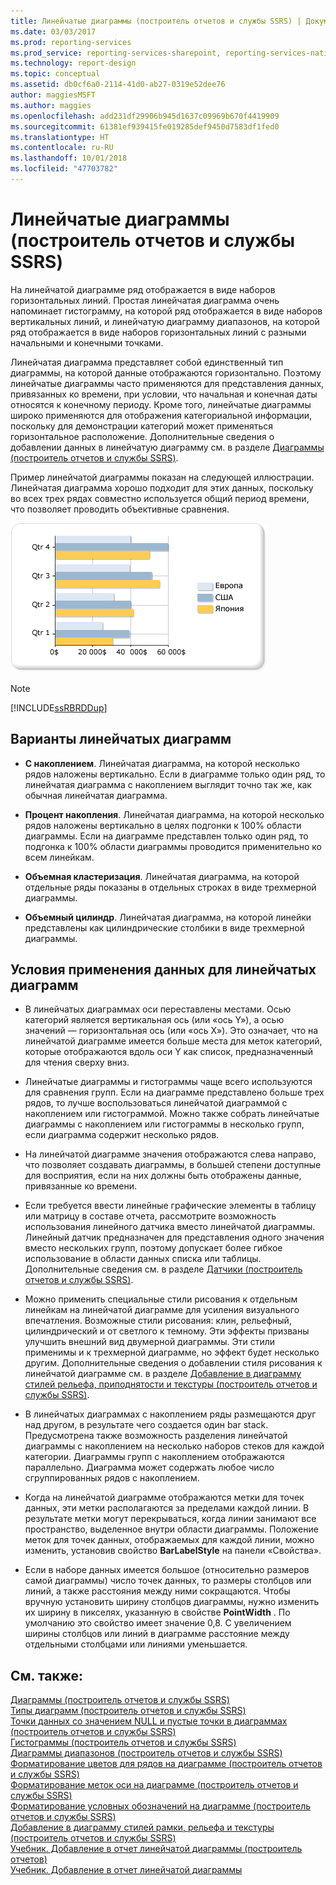 ```yaml
---
title: Линейчатые диаграммы (построитель отчетов и службы SSRS) | Документы Майкрософт
ms.date: 03/03/2017
ms.prod: reporting-services
ms.prod_service: reporting-services-sharepoint, reporting-services-native
ms.technology: report-design
ms.topic: conceptual
ms.assetid: db0cf6a0-2114-41d0-ab27-0319e52dee76
author: maggiesMSFT
ms.author: maggies
ms.openlocfilehash: add231df29906b945d1637c09969b670f4419909
ms.sourcegitcommit: 61381ef939415fe019285def9450d7583df1fed0
ms.translationtype: HT
ms.contentlocale: ru-RU
ms.lasthandoff: 10/01/2018
ms.locfileid: "47703782"
---
```

# <a name="bar-charts-report-builder-and-ssrs"></a>Линейчатые диаграммы (построитель отчетов и службы SSRS)
  На линейчатой диаграмме ряд отображается в виде наборов горизонтальных линий. Простая линейчатая диаграмма очень напоминает гистограмму, на которой ряд отображается в виде наборов вертикальных линий, и линейчатую диаграмму диапазонов, на которой ряд отображается в виде наборов горизонтальных линий с разными начальными и конечными точками.  
  
 Линейчатая диаграмма представляет собой единственный тип диаграммы, на которой данные отображаются горизонтально. Поэтому линейчатые диаграммы часто применяются для представления данных, привязанных ко времени, при условии, что начальная и конечная даты относятся к конечному периоду. Кроме того, линейчатые диаграммы широко применяются для отображения категориальной информации, поскольку для демонстрации категорий может применяться горизонтальное расположение. Дополнительные сведения о добавлении данных в линейчатую диаграмму см. в разделе [Диаграммы (построитель отчетов и службы SSRS)](../../reporting-services/report-design/charts-report-builder-and-ssrs.md).  
  
 Пример линейчатой диаграммы показан на следующей иллюстрации. Линейчатая диаграмма хорошо подходит для этих данных, поскольку во всех трех рядах совместно используется общий период времени, что позволяет проводить объективные сравнения.  
  
 ![Линейчатая диаграмма](../../reporting-services/report-design/media/barchart.gif "Линейчатая диаграмма")  
  
> [!NOTE]  
>  [!INCLUDE[ssRBRDDup](../../includes/ssrbrddup-md.md)]  
  
## <a name="variations-of-the-bar-chart"></a>Варианты линейчатых диаграмм  
  
-   **С накоплением**. Линейчатая диаграмма, на которой несколько рядов наложены вертикально. Если в диаграмме только один ряд, то линейчатая диаграмма с накоплением выглядит точно так же, как обычная линейчатая диаграмма.  
  
-   **Процент накопления**. Линейчатая диаграмма, на которой несколько рядов наложены вертикально в целях подгонки к 100% области диаграммы. Если на диаграмме представлен только один ряд, то подгонка к 100% области диаграммы проводится применительно ко всем линейкам.  
  
-   **Объемная кластеризация**. Линейчатая диаграмма, на которой отдельные ряды показаны в отдельных строках в виде трехмерной диаграммы.  
  
-   **Объемный цилиндр**. Линейчатая диаграмма, на которой линейки представлены как цилиндрические столбики в виде трехмерной диаграммы.  
  
## <a name="data-considerations-for-bar-charts"></a>Условия применения данных для линейчатых диаграмм  
  
-   В линейчатых диаграммах оси переставлены местами. Осью категорий является вертикальная ось (или «ось Y»), а осью значений — горизонтальная ось (или «ось X»). Это означает, что на линейчатой диаграмме имеется больше места для меток категорий, которые отображаются вдоль оси Y как список, предназначенный для чтения сверху вниз.  
  
-   Линейчатые диаграммы и гистограммы чаще всего используются для сравнения групп. Если на диаграмме представлено больше трех рядов, то лучше воспользоваться линейчатой диаграммой с накоплением или гистограммой. Можно также собрать линейчатые диаграммы с накоплением или гистограммы в несколько групп, если диаграмма содержит несколько рядов.  
  
-   На линейчатой диаграмме значения отображаются слева направо, что позволяет создавать диаграммы, в большей степени доступные для восприятия, если на них должны быть отображены данные, привязанные ко времени.  
  
-   Если требуется ввести линейные графические элементы в таблицу или матрицу в составе отчета, рассмотрите возможность использования линейного датчика вместо линейчатой диаграммы. Линейный датчик предназначен для представления одного значения вместо нескольких групп, поэтому допускает более гибкое использование в области данных списка или таблицы. Дополнительные сведения см. в разделе [Датчики (построитель отчетов и службы SSRS)](../../reporting-services/report-design/gauges-report-builder-and-ssrs.md).  
  
-   Можно применить специальные стили рисования к отдельным линейкам на линейчатой диаграмме для усиления визуального впечатления. Возможные стили рисования: клин, рельефный, цилиндрический и от светлого к темному. Эти эффекты призваны улучшить внешний вид двумерной диаграммы. Эти стили применимы и к трехмерной диаграмме, но эффект будет несколько другим. Дополнительные сведения о добавлении стиля рисования к линейчатой диаграмме см. в разделе [Добавление в диаграмму стилей рельефа, приподнятости и текстуры (построитель отчетов и службы SSRS)](../../reporting-services/report-design/chart-effects-add-bevel-emboss-or-texture-report-builder.md).  
  
-   В линейчатых диаграммах с накоплением ряды размещаются друг над другом, в результате чего создается один bar stack. Предусмотрена также возможность разделения линейчатой диаграммы с накоплением на несколько наборов стеков для каждой категории. Диаграммы групп с накоплением отображаются параллельно. Диаграмма может содержать любое число сгруппированных рядов с накоплением.  
  
-   Когда на линейчатой диаграмме отображаются метки для точек данных, эти метки располагаются за пределами каждой линии. В результате метки могут перекрываться, когда линии занимают все пространство, выделенное внутри области диаграммы. Положение меток для точек данных, отображаемых для каждой линии, можно изменить, установив свойство **BarLabelStyle** на панели «Свойства».  
  
-   Если в наборе данных имеется большое (относительно размеров самой диаграммы) число точек данных, то размеры столбцов или линий, а также расстояния между ними сокращаются. Чтобы вручную установить ширину столбцов диаграммы, нужно изменить их ширину в пикселях, указанную в свойстве **PointWidth** . По умолчанию это свойство имеет значение 0,8. С увеличением ширины столбцов или линий в диаграмме расстояние между отдельными столбцами или линиями уменьшается.  
  
## <a name="see-also"></a>См. также:  
 [Диаграммы (построитель отчетов и службы SSRS)](../../reporting-services/report-design/charts-report-builder-and-ssrs.md)   
 [Типы диаграмм (построитель отчетов и службы SSRS)](../../reporting-services/report-design/chart-types-report-builder-and-ssrs.md)   
 [Точки данных со значением NULL и пустые точки в диаграммах (построитель отчетов и службы SSRS)](../../reporting-services/report-design/empty-and-null-data-points-in-charts-report-builder-and-ssrs.md)   
 [Гистограммы (построитель отчетов и службы SSRS)](../../reporting-services/report-design/column-charts-report-builder-and-ssrs.md)   
 [Диаграммы диапазонов (построитель отчетов и службы SSRS)](../../reporting-services/report-design/range-charts-report-builder-and-ssrs.md)   
 [Форматирование цветов для рядов на диаграмме (построитель отчетов и службы SSRS)](../../reporting-services/report-design/formatting-series-colors-on-a-chart-report-builder-and-ssrs.md)   
 [Форматирование меток оси на диаграмме (построитель отчетов и службы SSRS)](../../reporting-services/report-design/formatting-axis-labels-on-a-chart-report-builder-and-ssrs.md)   
 [Форматирование условных обозначений на диаграмме (построитель отчетов и службы SSRS)](../../reporting-services/report-design/chart-legend-formatting-report-builder.md)   
 [Добавление в диаграмму стилей рамки, рельефа и текстуры &#40;построитель отчетов и службы SSRS&#41;](../../reporting-services/report-design/chart-effects-add-bevel-emboss-or-texture-report-builder.md)   
 [Учебник. Добавление в отчет линейчатой диаграммы (построитель отчетов)](http://go.microsoft.com/fwlink/?LinkId=198052)   
 [Учебник. Добавление в отчет линейчатой диаграммы](http://go.microsoft.com/fwlink/?LinkId=198042)  
  
  
